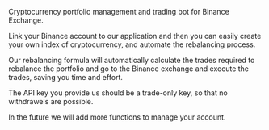 Cryptocurrency portfolio management and trading bot for Binance Exchange.

Link your Binance account to our application and then you can easily create your own index of cryptocurrency, and automate the rebalancing process. 

Our rebalancing formula will automatically calculate the trades required to rebalance the portfolio and go to the Binance exchange and execute the trades, saving you time and effort.

The API key you provide us should be a trade-only key, so that no withdrawels are possible.

In the future we will add more functions to manage your account.
